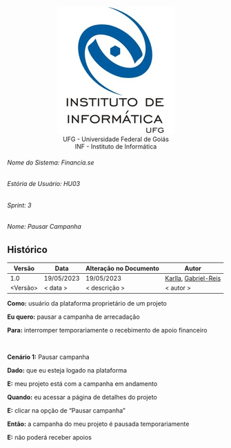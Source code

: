 <div align=center>
  <img src="/imagens/INFVertical.jpg">
</div>


<div align="center">UFG - Universidade Federal de Goiás</div>
<div align="center">INF - Instituto de Informática</div>

###### Nome do Sistema: Financia.se
###### Estória de Usuário: HU03
###### Sprint: 3
###### Nome: _Pausar Campanha_

## Histórico
|**Versão**|**Data**|**Alteração no Documento**|**Autor**|
|------|----|---------|-----|
|1.0|19/05/2023|19/05/2023|[Karlla](https://github.com/karllaloane), [Gabriel-Reis](https://github.com/gabrielreisdvs)|
|<Versão>|< data >|< descrição >|< autor >|



**Como:** usuário da plataforma proprietário de um projeto

**Eu quero:** pausar a campanha de arrecadação

**Para:** interromper temporariamente o recebimento de apoio financeiro


<br />

**Cenário 1:** Pausar campanha

**Dado:** que eu esteja logado na plataforma

**E:** meu projeto está com a campanha em andamento

**Quando:** eu acessar a página de detalhes do projeto

**E:** clicar na opção de “Pausar campanha”

**Então:** a campanha do meu projeto é pausada temporariamente

**E:** não poderá receber apoios



</DIV>
